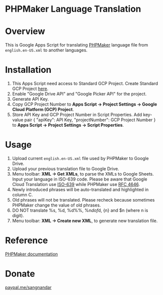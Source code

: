 # PHPMaker Language Translation

# Overview
This is Google Apps Script for translating [PHPMaker](https://phpmaker.dev/) language file from `english.en-US.xml` to another languages.

# Installation
1. This Apps Script need access to Standard GCP Project. Create Standard GCP Project [here](https://console.cloud.google.com/).
2. Enable "Google Drive API" and "Google Picker API" for the project.
3. Generate API Key.
4. Copy GCP Project Number to **Apps Script -> Project Settings -> Google Cloud Platform (GCP) Project**.
5. Store API Key and GCP Project Number in Script Properties. Add key-value pair { "apiKey": API Key, "projectNumber": GCP Project Number } to **Apps Script -> Project Settings -> Script Properties**.

# Usage
1. Upload current `english.en-US.xml` file used by PHPMaker to Google Drive.
2. Upload your previous translation file to Google Drive.
3. Menu toolbar: **XML -> Get XMLs**, to parse the XMLs to Google Sheets. Input your language in ISO-639 code. Please be aware that Google Cloud Translation use [ISO-639](https://www.iso.org/iso-639-language-code) while PHPMaker use [RFC 4646](https://datatracker.ietf.org/doc/html/rfc4646).
4. Newly introduced phrases will be auto-translated and highlighted in column C.
5. Old phrases will not be translated. Please recheck because sometimes PHPMaker change the value of old phrases.
6. DO NOT translate %s, %d, %d%%, %n$d of %n$d, {n} and $n (where n is digit).
7. Menu toolbar: **XML -> Create new XML**, to generate new translation file.

# Reference
[PHPMaker documentation](https://phpmaker.dev/docs/#/multilang.html?id=making-language-files)

# Donate
[paypal.me/sangnandar](https://www.paypal.me/sangnandar)
